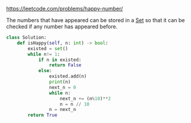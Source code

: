 <https://leetcode.com/problems/happy-number/>

The numbers that have appeared can be stored in a [Set](https://docs.python.org/3.7/library/stdtypes.html#set-types-set-frozenset) so that it can be checked if any number has appeared before.

```python
class Solution:
    def isHappy(self, n: int) -> bool:
        existed = set()
        while n!= 1:
            if n in existed:
                return False
            else:
                existed.add(n)
                print(n)
                next_n = 0
                while n:
                    next_n += (n%10)**2
                    n = n // 10
                n = next_n
        return True
                
```

